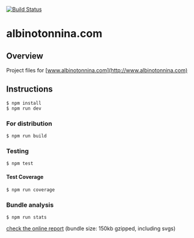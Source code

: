 [![Build Status](https://travis-ci.org/albinotonnina/albinotonnina.com.svg?branch=master)](https://travis-ci.org/albinotonnina/albinotonnina.com)

# albinotonnina.com

## Overview

Project files for [www.albinotonnina.com](http://www.albinotonnina.com)

## Instructions

	$ npm install
	$ npm run dev

### For distribution

	$ npm run build

### Testing

	$ npm test

#### Test Coverage
    $ npm run coverage

### Bundle analysis

	$ npm run stats

[check the online report](http://www.albinotonnina.com/report.html) (bundle size: 150kb gzipped, including svgs)

